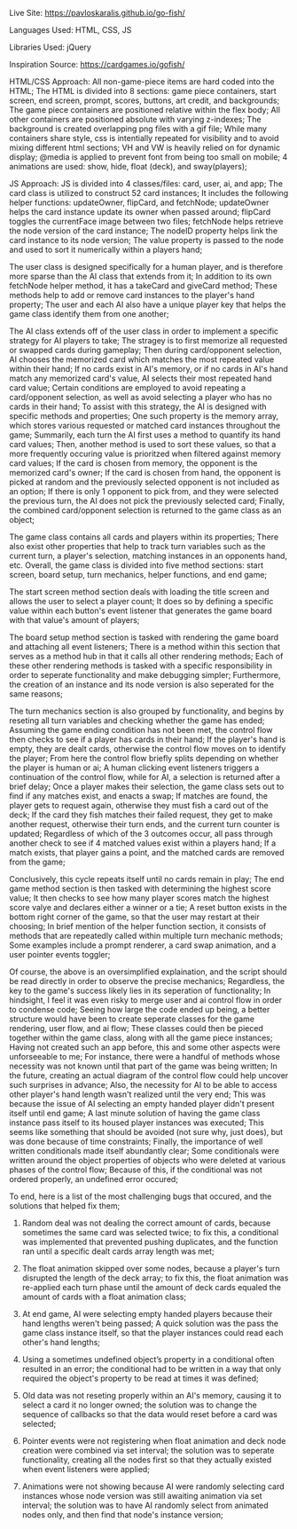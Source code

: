 Live Site: https://pavloskaralis.github.io/go-fish/

Languages Used: HTML, CSS, JS

Libraries Used: jQuery

Inspiration Source: https://cardgames.io/gofish/

HTML/CSS Approach: 
All non-game-piece items are hard coded into the HTML;
The HTML is divided into 8 sections: game piece containers, start screen, end screen, prompt, scores, buttons, art credit, and backgrounds; 
The game piece containers are positioned relative within the flex body;
All other containers are positioned absolute with varying z-indexes; 
The background is created overlapping png files with a gif file; 
While many containers share style, css is intentially repeated for visibility and to avoid mixing different html sections;
VH and VW is heavily relied on for dynamic display;
@media is applied to prevent font from being too small on mobile; 
4 animations are used: show, hide, float (deck), and sway(players);

JS Approach:
JS is divided into 4 classes/files: card, user, ai, and app;
The card class is utilized to construct 52 card instances;
It includes the following helper functions: updateOwner, flipCard, and fetchNode;
updateOwner helps the card instance update its owner when passed around;
flipCard toggles the currentFace image between two files; 
fetchNode helps retrieve the node version of the card instance;
The nodeID property helps link the card instance to its node version;
The value property is passed to the node and used to sort it numerically within a players hand;

The user class is designed specifically for a human player, and is therefore more sparse than the AI class that extends from it;
In addition to its own fetchNode helper method, it has a takeCard and giveCard method;
These methods help to add or remove card instances to the player's hand property; 
The user and each AI also have a unique player key that helps the game class identify them from one another;

The AI class extends off of the user class in order to implement a specific strategy for AI players to take; 
The stragey is to first memorize all requested or swapped cards during gameplay;
Then during card/opponent selection, AI chooses the memorized card which matches the most repeated value within their hand;
If no cards exist in AI's memory, or if no cards in AI's hand match any memorized card's value, AI selects their most repeated hand card value; 
Certain conditions are employed to avoid repeating a card/opponent selection, as well as avoid selecting a player who has no cards in their hand;
To assist with this strategy, the AI is designed with specific methods and properties;
One such property is the memory array, which stores various requested or matched card instances throughout the game;
Summarily, each turn the AI first uses a method to quantify its hand card values; 
Then, another method is used to sort these values, so that a more frequently occuring value is prioritzed when filtered against memory card values;
If the card is chosen from memory, the opponent is the memorized card's owner;
If the card is chosen from hand, the opponent is picked at random and the previously selected opponent is not included as an option;
If there is only 1 opponent to pick from, and they were selected the previous turn, the AI does not pick the previously selected card; 
Finally, the combined card/opponent selection is returned to the game class as an object; 

The game class contains all cards and players within its properties;
There also exist other properties that help to track turn variables such as the current turn, a player's selection, matching instances in an opponents hand, etc.
Overall, the game class is divided into five method sections: start screen, board setup, turn mechanics, helper functions, and end game;

The start screen method section deals with loading the title screen and allows the user to select a player count;
It does so by defining a specific value within each button's event listener that generates the game board with that value's amount of players; 

The board setup method section is tasked with rendering the game board and attaching all event listeners;
There is a method within this section that serves as a method hub in that it calls all other rendering methods; 
Each of these other rendering methods is tasked with a specific responsibility in order to seperate functionality and make debugging simpler; 
Furthermore, the creation of an instance and its node version is also seperated for the same reasons;

The turn mechanics section is also grouped by functionality, and begins by reseting all turn variables and checking whether the game has ended; 
Assuming the game ending condition has not been met, the control flow then checks to see if a player has cards in their hand;
If the player's hand is empty, they are dealt cards, otherwise the control flow moves on to identify the player;
From here the control flow briefly splits depending on whether the player is human or ai;
A human clicking event listeners triggers a continuation of the control flow, while for AI, a selection is returned after a brief delay;
Once a player makes their selection, the game class sets out to find if any matches exist, and enacts a swap;
If matches are found, the player gets to request again, otherwise they must fish a card out of the deck;
If the card they fish matches their failed request, they get to make another request, otherwise their turn ends, and the current turn counter is updated;
Regardless of which of the 3 outcomes occur, all pass through another check to see if 4 matched values exist within a players hand;
If a match exists, that player gains a point, and the matched cards are removed from the game;

Conclusively, this cycle repeats itself until no cards remain in play;
The end game method section is then tasked with determining the highest score value;
It then checks to see how many player scores match the highest score valye and declares either a winner or a tie; 
A reset button exists in the bottom right corner of the game, so that the user may restart at their choosing; 
In brief mention of the helper function section, it consists of methods that are repeatedly called within multiple turn mechanic methods;
Some examples include a prompt renderer, a card swap animation, and a user pointer events toggler;

Of course, the above is an oversimplified explaination, and the script should be read directly in order to observe the precise mechanics; 
Regardless, the key to the game's success likely lies in its seperation of functionality;
In hindsight, I feel it was even risky to merge user and ai control flow in order to condense code;
Seeing how large the code ended up being, a better structure would have been to create seperate classes for the game rendering, user flow, and ai flow;
These classes could then be pieced together within the game class, along with all the game piece instances; 
Having not created such an app before, this and some other aspects were unforseeable to me;
For instance, there were a handful of methods whose necessity was not known until that part of the game was being written; 
In the future, creating an actual diagram of the control flow could help uncover such surprises in advance;
Also, the necessity for AI to be able to access other player's hand length wasn't realized until the very end;
This was because the issue of AI selecting an empty handed player didn't present itself until end game; 
A last minute solution of having the game class instance pass itself to its housed player instances was executed;
This seems like something that should be avoided (not sure why, just does), but was done because of time constraints; 
Finally, the importance of well  written conditionals made itself abundantly clear;
Some conditionals were written around the object properties of objects who were deleted at various phases of the control flow;
Because of this, if the conditional was not ordered properly, an undefined error occured; 

To end, here is a list of the most challenging bugs that occured, and the solutions that helped fix them;

1. Random deal was not dealing the correct amount of cards, because sometimes the same card was selected twice;
to fix this, a conditional was implemented that prevented pushing duplicates, and the function ran until a specific dealt cards array length was met; 

2. The float animation skipped over some nodes, because a player's turn disrupted the length of the deck array;
to fix this, the float animation was re-applied each turn phase until the amount of deck cards equaled the amount of cards with a float animation class; 

3. At end game, AI were selecting empty handed players because their hand lengths weren't being passed;
A quick solution was the pass the game class instance itself, so that the player instances could read each other's hand lengths; 

4. Using a sometimes undefined object’s property in a conditional often resulted in an error; 
the conditional had to be written in a way that only required the object's property to be read at times it was defined; 

5. Old data was not reseting properly within an AI's memory, causing it to select a card it no longer owned; 
the solution was to change the sequence of callbacks so that the data would reset before a card was selected; 

6. Pointer events were not registering when float animation and deck node creation were combined via set interval;
the solution was to seperate functionality, creating all the nodes first so that they actually existed when event listeners were applied; 

7. Animations were not showing because AI were randomly selecting card instances whose node version was still awaiting animation via set interval; 
the solution was to have AI randomly select from animated nodes only, and then find that node's instance version; 



 
